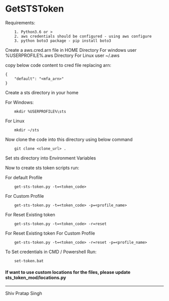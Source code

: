 # GetSTSToken

Requirements:

```
    1. Python3.6 or >
    2. aws credentials should be configured - using aws configure
    3. python boto3 package - pip install boto3
```

Create a aws.cred.arn file in HOME Directory
For windows user %USERPROFILE%\.aws Directory
For Linux user ~/.aws

copy below code content to cred file replacing arn:

```
{
    "default": "<mfa_arn>"
}
```

Create a sts directory in your home

For Windows:
```
    mkdir %USERPROFILE%\sts
```
For Linux 
```
    mkdir ~/sts
```
Now clone the code into this directory using below command

```
    git clone <clone_url> .
```

Set sts directory into Environment Variables

Now to create sts token scripts run:

For default Profile

```
    get-sts-token.py -t=<token_code>
```

For Custom Profile

```
    get-sts-token.py -t=<token_code> -p=<profile_name>
```

For Reset Existing token

```
    get-sts-token.py -t=<token_code> -r=reset
```

For Reset Existing token For Custom Profile

```
    get-sts-token.py -t=<token_code> -r=reset -p=<profile_name>
```

To Set credentials in CMD / Powershell Run:
```
    set-token.bat
```

#### If want to use custom locations for the files, please update sts_token_mod/locations.py

--- 

Shiv Pratap Singh
